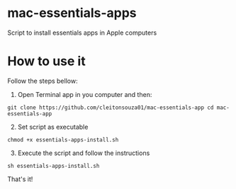 # mac-essentials-apps
Script to install essentials apps in Apple computers

# How to use it
Follow the steps bellow:

1. Open Terminal app in you computer and then:

`git clone https://github.com/cleitonsouza01/mac-essentials-app
cd mac-essentials-app`

2. Set script as executable

`chmod +x essentials-apps-install.sh`

3. Execute the script and follow the instructions

`sh essentials-apps-install.sh`

That's it!


